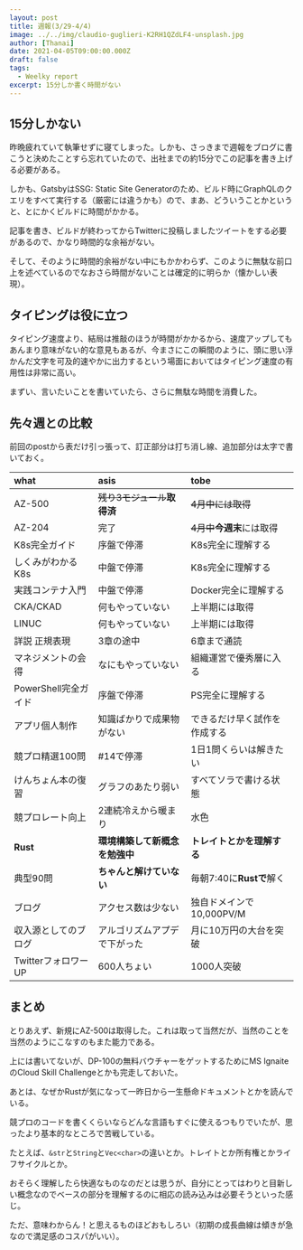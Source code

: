 ```yaml
---
layout: post
title: 週報(3/29-4/4)
image: ../../img/claudio-guglieri-K2RH1QZdLF4-unsplash.jpg
author: [Thanai]
date: 2021-04-05T09:00:00.000Z
draft: false
tags:
  - Weelky report
excerpt: 15分しか書く時間がない
---
```


## 15分しかない

昨晩疲れていて執筆せずに寝てしまった。しかも、さっきまで週報をブログに書こうと決めたことすら忘れていたので、出社までの約15分でこの記事を書き上げる必要がある。

しかも、GatsbyはSSG: Static Site Generatorのため、ビルド時にGraphQLのクエリをすべて実行する（厳密には違うかも）ので、まあ、どういうことかというと、とにかくビルドに時間がかかる。

記事を書き、ビルドが終わってからTwitterに投稿しましたツイートをする必要があるので、かなり時間的な余裕がない。

そして、そのように時間的余裕がない中にもかかわらず、このように無駄な前口上を述べているのでなおさら時間がないことは確定的に明らか（懐かしい表現）。

## タイピングは役に立つ

タイピング速度より、結局は推敲のほうが時間がかかるから、速度アップしてもあんまり意味がない的な意見もあるが、今まさにこの瞬間のように、頭に思い浮かんだ文字を可及的速やかに出力するという場面においてはタイピング速度の有用性は非常に高い。

まずい、言いたいことを書いていたら、さらに無駄な時間を消費した。

## 先々週との比較

前回のpostから表だけ引っ張って、訂正部分は打ち消し線、追加部分は太字で書いておく。

| what                 | asis                             | tobe                           |
| :------------------- | :------------------------------- | :----------------------------- |
| AZ-500               | <s>残り3モジュール</s>**取得済** | <s>4月中には取得</s>           |
| AZ-204               | 完了                             | <s>4月中</s>**今週末**には取得 |
| K8s完全ガイド        | 序盤で停滞                       | K8s完全に理解する              |
| しくみがわかるK8s    | 中盤で停滞                       | K8s完全に理解する              |
| 実践コンテナ入門     | 中盤で停滞                       | Docker完全に理解する           |
| CKA/CKAD             | 何もやっていない                 | 上半期には取得                 |
| LINUC                | 何もやっていない                 | 上半期には取得                 |
| 詳説 正規表現        | 3章の途中                        | 6章まで通読                    |
| マネジメントの会得   | なにもやっていない               | 組織運営で優秀層に入る         |
| PowerShell完全ガイド | 序盤で停滞                       | PS完全に理解する               |
| アプリ個人制作       | 知識ばかりで成果物がない         | できるだけ早く試作を作成する   |
| 競プロ精選100問      | #14で停滞                        | 1日1問くらいは解きたい         |
| けんちょん本の復習   | グラフのあたり弱い               | すべてソラで書ける状態         |
| 競プロレート向上     | 2連続冷えから暖まり              | 水色                           |
| **Rust**             | **環境構築して新概念を勉強中**   | **トレイトとかを理解する**     |
| 典型90問             | **ちゃんと解けていない**         | 毎朝7:40に**Rustで**解く       |
| ブログ               | アクセス数は少ない               | 独自ドメインで 10,000PV/M      |
| 収入源としてのブログ | アルゴリズムアプデで下がった     | 月に10万円の大台を突破         |
| TwitterフォロワーUP  | 600人ちょい                      | 1000人突破                     |

## まとめ

とりあえず、新規にAZ-500は取得した。これは取って当然だが、当然のことを当然のようにこなすのもまた能力である。

上には書いてないが、DP-100の無料バウチャーをゲットするためにMS IgnaiteのCloud Skill Challengeとかも完走しておいた。

あとは、なぜかRustが気になって一昨日から一生懸命ドキュメントとかを読んでいる。

競プロのコードを書くくらいならどんな言語もすぐに使えるつもりでいたが、思ったより基本的なところで苦戦している。

たとえば、`&str`と`String`と`Vec<char>`の違いとか。トレイトとか所有権とかライフサイクルとか。

おそらく理解したら快適なものなのだとは思うが、自分にとってはわりと目新しい概念なのでベースの部分を理解するのに相応の読み込みは必要そうといった感じ。

ただ、意味わからん！と思えるものほどおもしろい（初期の成長曲線は傾きが急なので満足感のコスパがいい）。
